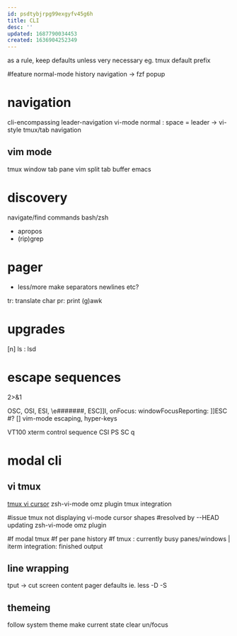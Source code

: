 ```yaml
---
id: psdtybjrpg99exgyfv45g6h
title: CLI
desc: ''
updated: 1687790034453
created: 1636904252349
---
```


as a rule, keep defaults unless very necessary
eg. tmux default prefix

#feature normal-mode history navigation -> fzf popup

# navigation
cli-encompassing leader-navigation
  vi-mode normal : space = leader
  \-> vi-style tmux/tab navigation

## vim mode
tmux
  window
  tab
  pane
vim
  split
  tab
  buffer
emacs

# discovery
navigate/find commands bash/zsh
- apropos
- (rip)grep

# pager
- less/more
  make separators newlines etc?

tr: translate char
pr: print
(g)awk

# upgrades
[n] ls : lsd

# escape sequences
2>&1

OSC, OSI, ESI, \\e#######, ESC]]I, onFocus: windowFocusReporting: ]]ESC #?
\[] vim-mode escaping, hyper-keys

VT100 xterm control sequence
  CSI PS SC q

# modal cli
## vi tmux
[tmux vi cursor](https://superuser.com/questions/685005/tmux-in-zsh-with-vi-mode-toggle-cursor-shape-between-normal-and-insert-mode)
zsh-vi-mode omz plugin
tmux integration

#issue
tmux not displaying vi-mode cursor shapes
#resolved by --HEAD updating zsh-vi-mode omz plugin

#f modal tmux
#f per pane history
#f tmux : currently busy panes/windows | iterm integration: finished output

## line wrapping
tput -> cut screen content
  pager defaults
  ie. less -D -S

## themeing
follow system theme
make current state clear
  un/focus